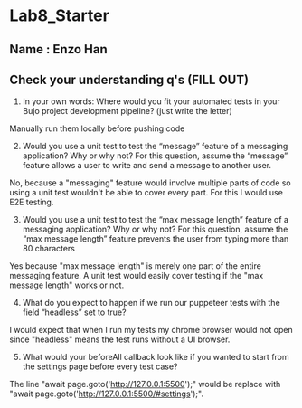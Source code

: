 # Lab8_Starter

## Name : Enzo Han

## Check your understanding q's (FILL OUT)
1. In your own words: Where would you fit your automated tests in your Bujo project development pipeline? (just write the letter)

Manually run them locally before pushing code

2. Would you use a unit test to test the “message” feature of a messaging application? Why or why not? For this question, assume the “message” feature allows a user to write and send a message to another user.

No, because a "messaging" feature would involve multiple parts of code so using a unit test wouldn't be able to cover every part. For this I would use E2E testing.

3. Would you use a unit test to test the “max message length” feature of a messaging application? Why or why not? For this question, assume the “max message length” feature prevents the user from typing more than 80 characters

Yes because "max message length" is merely one part of the entire messaging feature. A unit test would easily cover testing if the "max message length" works or not.

4. What do you expect to happen if we run our puppeteer tests with the field “headless” set to true?

I would expect that when I run my tests my chrome browser would not open since "headless" means the test runs without a UI browser.

5. What would your beforeAll callback look like if you wanted to start from the settings page before every test case?

The line "await page.goto('http://127.0.0.1:5500');" would be replace with "await page.goto('http://127.0.0.1:5500/#settings');".